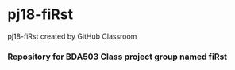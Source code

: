 # pj18-fiRst
pj18-fiRst created by GitHub Classroom

### Repository for BDA503 Class project group named fiRst
